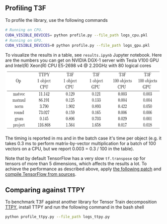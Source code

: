 ## Profiling T3F
To profile the library, use the following commands
```bash
# Running on CPU.
CUDA_VISIBLE_DEVICES= python profile.py --file_path logs_cpu.pkl
# Running on GPU.
CUDA_VISIBLE_DEVICES=0 python profile.py --file_path logs_gpu.pkl
```
To visualize the results in a table, see ```results.ipynb``` Jupyter notebook.
Here are the numbers you can get on NVIDIA DGX-1 server with Tesla V100 GPU and Intel(R) Xeon(R) CPU E5-2698 v4 @ 2.20GHz with 80 logical cores
 <img src="results.png" height="200">
 
The timing is reported in ms and in the batch case it's time per object (e.g. it takes 0.3 ms to perform matrix-by-vector multiplication for a batch of 100 vectors on a CPU, but we report 0.003 = 0.3 / 100 in the table).

Note that by default TensorFlow has a very slow ```tf.transpose``` op for tensors of more than 5 dimensions, which affects the results a lot. To achieve the performance as described above, apply [the following patch](https://github.com/tensorflow/tensorflow/pull/15893) and [compile TensorFlow from sources](https://www.tensorflow.org/install/install_sources).

## Comparing against TTPY
To benchmark T3F against another library for Tensor Train decomposition [TTPY](https://github.com/oseledets/ttpy), install TTPY and run the following command in the bash shell
```bash
python profile_ttpy.py --file_path logs_ttpy.py
```
